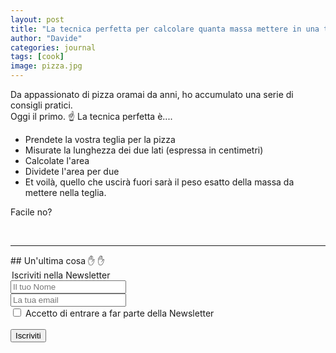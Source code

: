 ```yaml
---
layout: post
title: "La tecnica perfetta per calcolare quanta massa mettere in una teglia di pizza"
author: "Davide"
categories: journal
tags: [cook]
image: pizza.jpg
---
```


Da appassionato di pizza oramai da anni, ho accumulato una serie di consigli pratici.<br>
Oggi il primo. ☝️ La tecnica perfetta è....<br>

* Prendete la vostra teglia per la pizza
* Misurate la lunghezza dei due lati (espressa in centimetri)
* Calcolate l'area
* Dividete l'area per due
* Et voilà, quello che uscirà fuori sarà il peso esatto della massa da mettere nella teglia.

Facile no?

<br>
<hr>
## Un'ultima cosa ✋ ✋

<form action="https://sprintstudio.us11.list-manage.com/subscribe/post?u=baa6a96ac00514e2d994c55e2&amp;id=10b14f6753" method="post" id="mc-embedded-subscribe-form" name="mc-embedded-subscribe-form" class="validate" target="_blank" validate>
	<legend>Iscriviti nella Newsletter</legend>
	<div class="form-group">
		<input type="text" name="FNAME" class="form-control" id="mce-FNAME" placeholder="Il tuo Nome" required="">
	</div>
	<div class="form-group">
		<input type="email" name="EMAIL" class="form-control required email" id="mce-EMAIL" placeholder="La tua email" required="">
	</div>
	<div class="form-group">
		<input type="checkbox" class="form-check-input" id="mce-MMERGE3" placeholder="Devi dare il consenso" value="SI" name="MMERGE3" required="">
    	<label class="form-check-label" for="mce-MMERGE3" >Accetto di entrare a far parte della Newsletter</label>
	</div>
	<br>
	<div class="form-group">
		<button type="submit" class="btn btn-default" value="Iscriviti" href="">Iscriviti</button>
	</div>
</form>
